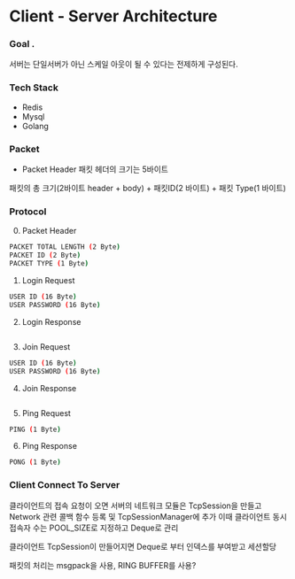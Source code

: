 # Client - Server Architecture 

### Goal .
서버는 단일서버가 아닌 스케일 아웃이 될 수 있다는 전제하게 구성된다.

### Tech Stack 
- Redis 
- Mysql
- Golang

### Packet

- Packet Header
패킷 헤더의 크기는 5바이트 

패킷의 총 크기(2바이트 header + body) + 패킷ID(2 바이트) + 패킷 Type(1 바이트) 

### Protocol 

0. Packet Header
```BASH
PACKET TOTAL LENGTH (2 Byte) 
PACKET ID (2 Byte)
PACKET TYPE (1 Byte)
``` 

1. Login Request 
```BASH
USER ID (16 Byte)
USER PASSWORD (16 Byte)
```

2. Login Response 
```BASH

```

3. Join Request 
```BASH
USER ID (16 Byte)
USER PASSWORD (16 Byte)
```

4. Join Response
```BASH
```

5. Ping Request 
```BASH
PING (1 Byte)
```

6. Ping Response 
```BASH
PONG (1 Byte)
```

### Client Connect To Server
클라이언트의 접속 요청이 오면 서버의 네트워크 모듈은 TcpSession을 만들고 Network 관련 콜백 함수 등록 및 TcpSessionManager에 추가 
이때 클라이언트 동시접속자 수는 POOL_SIZE로 지정하고 Deque로 관리  

클라이언트 TcpSession이 만들어지면 Deque로 부터 인덱스를 부여받고 세션할당

패킷의 처리는 msgpack을 사용, RING BUFFER를 사용?
